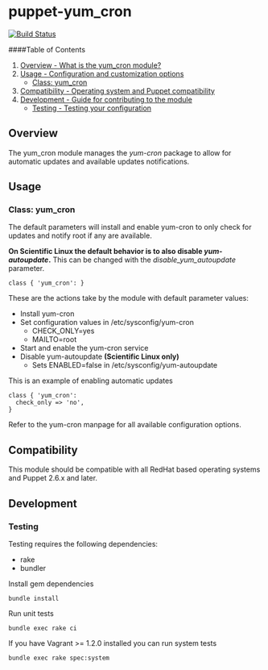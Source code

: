 # puppet-yum_cron

[![Build Status](https://travis-ci.org/treydock/puppet-yum_cron.png)](https://travis-ci.org/treydock/puppet-yum_cron)

####Table of Contents

1. [Overview - What is the yum_cron module?](#overview)
2. [Usage - Configuration and customization options](#usage)
    * [Class: yum_cron](#class-yum_cron)
3. [Compatibility - Operating system and Puppet compatibility](#compatibility)
4. [Development - Guide for contributing to the module](#development)
    * [Testing - Testing your configuration](#testing)

## Overview

The yum_cron module manages the *yum-cron* package to allow for automatic updates and available updates notifications.

## Usage

### Class: yum_cron

The default parameters will install and enable yum-cron to only check for updates and notify root if any are available.

**On Scientific Linux the default behavior is to also disable *yum-autoupdate*.**  This can be changed with the *disable_yum_autoupdate* parameter.

    class { 'yum_cron': }

These are the actions take by the module with default parameter values:

* Install yum-cron
* Set configuration values in /etc/sysconfig/yum-cron
  * CHECK_ONLY=yes
  * MAILTO=root
* Start and enable the yum-cron service
* Disable yum-autoupdate **(Scientific Linux only)**
  * Sets ENABLED=false in /etc/sysconfig/yum-autoupdate

This is an example of enabling automatic updates

    class { 'yum_cron':
      check_only => 'no',
    }

Refer to the yum-cron manpage for all available configuration options.

## Compatibility

This module should be compatible with all RedHat based operating systems and Puppet 2.6.x and later.

## Development

### Testing

Testing requires the following dependencies:

* rake
* bundler

Install gem dependencies

    bundle install

Run unit tests

    bundle exec rake ci

If you have Vagrant >= 1.2.0 installed you can run system tests

    bundle exec rake spec:system
